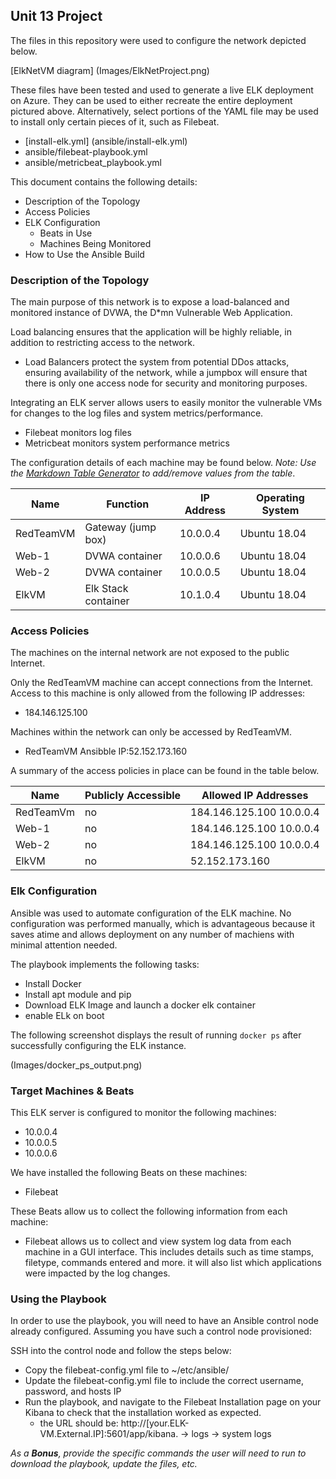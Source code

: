 ## Unit 13 Project

The files in this repository were used to configure the network depicted below.

[ElkNetVM diagram]
(Images/ElkNetProject.png)

These files have been tested and used to generate a live ELK deployment on Azure. They can be used to either recreate the entire deployment pictured above. Alternatively, select portions of the YAML file may be used to install only certain pieces of it, such as Filebeat.

  - [install-elk.yml] (ansible/install-elk.yml)
  - ansible/filebeat-playbook.yml
  - ansible/metricbeat_playbook.yml


This document contains the following details:
- Description of the Topology
- Access Policies
- ELK Configuration
  - Beats in Use
  - Machines Being Monitored
- How to Use the Ansible Build


### Description of the Topology

The main purpose of this network is to expose a load-balanced and monitored instance of DVWA, the D*mn Vulnerable Web Application.

Load balancing ensures that the application will be highly reliable, in addition to restricting access to the network.

- Load Balancers protect the system from potential DDos attacks, ensuring availability of the network, while a jumpbox will ensure that there is only one access node for security and monitoring purposes. 

Integrating an ELK server allows users to easily monitor the vulnerable VMs for changes to the log files and system metrics/performance.
- Filebeat monitors log files
- Metricbeat monitors system performance metrics

The configuration details of each machine may be found below.
_Note: Use the [Markdown Table Generator](http://www.tablesgenerator.com/markdown_tables) to add/remove values from the table_.

| Name     | Function           | IP Address | Operating System |
|----------|--------------------|------------|------------------|
| RedTeamVM| Gateway (jump box) | 10.0.0.4   | Ubuntu 18.04     |
| Web-1    | DVWA  container    | 10.0.0.6   | Ubuntu 18.04     |
| Web-2    | DVWA  container    | 10.0.0.5   | Ubuntu 18.04     |
| ElkVM    | Elk Stack container| 10.1.0.4   | Ubuntu 18.04     |

### Access Policies

The machines on the internal network are not exposed to the public Internet. 

Only the RedTeamVM machine can accept connections from the Internet. Access to this machine is only allowed from the following IP addresses:

- 184.146.125.100

Machines within the network can only be accessed by RedTeamVM.

- RedTeamVM Ansibble IP:52.152.173.160

A summary of the access policies in place can be found in the table below.

| Name      | Publicly Accessible | Allowed IP Addresses     |
|-----------|---------------------|--------------------------|
| RedTeamVm | no                  | 184.146.125.100 10.0.0.4 |
| Web-1     | no                  | 184.146.125.100 10.0.0.4 |
| Web-2     | no                  | 184.146.125.100 10.0.0.4 |
| ElkVM     | no                  | 52.152.173.160           |


### Elk Configuration

Ansible was used to automate configuration of the ELK machine. No configuration was performed manually, which is advantageous because it saves atime and allows deployment on any number of machiens with minimal attention needed. 

The playbook implements the following tasks:

- Install Docker
- Install apt module and pip
- Download ELK Image and launch a docker elk container
- enable ELk on boot

The following screenshot displays the result of running `docker ps` after successfully configuring the ELK instance.

(Images/docker_ps_output.png)

### Target Machines & Beats
This ELK server is configured to monitor the following machines:

- 10.0.0.4
- 10.0.0.5
- 10.0.0.6

We have installed the following Beats on these machines:

- Filebeat

These Beats allow us to collect the following information from each machine:

- Filebeat allows us to collect and view system log data from each machine in a GUI interface. This includes details such as time stamps, filetype, commands entered and more. it will also list which applications were impacted by the log changes. 


### Using the Playbook
In order to use the playbook, you will need to have an Ansible control node already configured. Assuming you have such a control node provisioned: 

SSH into the control node and follow the steps below:
- Copy the filebeat-config.yml file to ~/etc/ansible/
- Update the filebeat-config.yml file to include the correct username, password, and hosts IP 
- Run the playbook, and navigate to the Filebeat Installation page on your Kibana to check that the installation worked as expected. 
  - the URL should be: 
	http://[your.ELK-VM.External.IP]:5601/app/kibana. 
	-> logs 
	-> system logs


_As a **Bonus**, provide the specific commands the user will need to run to download the playbook, update the files, etc._